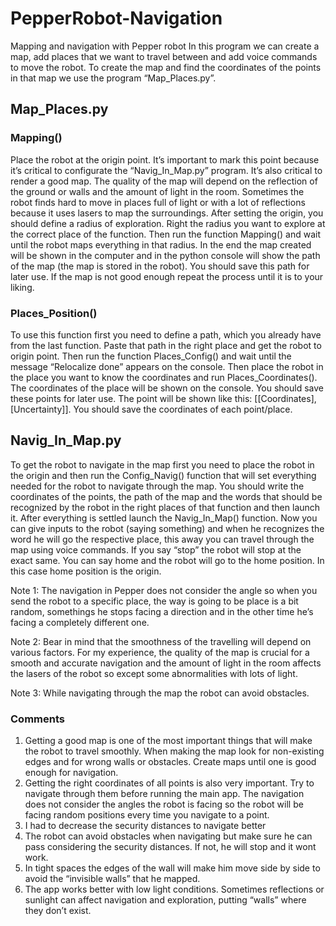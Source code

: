 # PepperRobot-Navigation
Mapping and navigation with Pepper robot
In this program we can create a map, add places that we want to travel between and add voice commands to move the robot. To create the map and find the coordinates of the points in that map we use the program “Map_Places.py”.

## Map_Places.py
### Mapping()	
Place the robot at the origin point. It’s important to mark this point because it’s critical to configurate the “Navig_In_Map.py” program. It’s also critical to render a good map. The quality of the map will depend on the reflection of the ground or walls and the amount of light in the room. Sometimes the robot finds hard to move in places full of light or with a lot of reflections because it uses lasers to map the surroundings.
After setting the origin, you should define a radius of exploration. Right the radius you want to explore at the correct place of the function. Then run the function Mapping() and wait until the robot maps everything in that radius. In the end the map created will be shown in the computer and in the python console will show the path of the map (the map is stored in the robot). You should save this path for later use. If the map is not good enough repeat the process until it is to your liking. 

### **Places_Position()**
To use this function first you need to define a path, which you already have from the last function. Paste that path in the right place and get the robot to origin point. Then run the function Places_Config() and wait until the message “Relocalize done” appears on the console. 
Then place the robot in the place you want to know the coordinates and run Places_Coordinates(). The coordinates of the place will be shown on the console. You should save these points for later use. The point will be shown like this: [[Coordinates], [Uncertainty]]. You should save the coordinates of each point/place.


## Navig_In_Map.py
To get the robot to navigate in the map first you need to place the robot in the origin and then run the Config_Navig() function that will set everything needed for the robot to navigate through the map. You should write the coordinates of the points, the path of the map and the words that should be recognized by the robot in the right places of that function and then launch it. After everything is settled launch the Navig_In_Map() function. Now you can give inputs to the robot (saying something) and when he recognizes the word he will go the respective place, this away you can travel through the map using voice commands. If you say “stop” the robot will stop at the exact same. You can say home and the robot will go to the home position. In this case home position is the origin.

Note 1:  The navigation in Pepper does not consider the angle so when you send the robot to a specific place, the way is going to be place is a bit random, somethings he stops facing a direction and in the other time he’s facing a completely different one. 

Note 2: Bear in mind that the smoothness of the travelling will depend on various factors. For my experience, the quality of the map is crucial for a smooth and accurate navigation and the amount of light in the room affects the lasers of the robot so except some abnormalities with lots of light. 

Note 3: While navigating through the map the robot can avoid obstacles.  

### Comments
1.	Getting a good map is one of the most important things that will make the robot to travel smoothly. When making the map look for non-existing edges and for wrong walls or obstacles. Create maps until one is good enough for navigation.
2.	Getting the right coordinates of all points is also very important. Try to navigate through them before running the main app. The navigation does not consider the angles the robot is facing so the robot will be facing random positions every time you navigate to a point.
3.	I had to decrease the security distances to navigate better 
4.	The robot can avoid obstacles when navigating but make sure he can pass considering the security distances. If not, he will stop and it wont work. 
5.	In tight spaces the edges of the wall will make him move side by side to avoid the “invisible walls” that he mapped. 
6.	The app works better with low light conditions. Sometimes reflections or sunlight can affect navigation and exploration, putting “walls” where they don’t exist.
